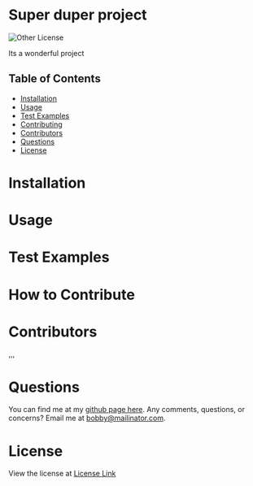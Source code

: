 # Super duper project
![Other License](https://img.shields.io/badge/License-Other-blue)

Its a wonderful project
## Table of Contents
* [Installation](#installation)
* [Usage](#usage)
* [Test Examples](#test-examples)
* [Contributing](#how-to-contribute)
* [Contributors](#contributors)
* [Questions](#questions)
* [License](#license)
# Installation

# Usage

# Test Examples

# How to Contribute

# Contributors
,,,
# Questions
You can find me at my [github page here](https://github.com/bobby25).
Any comments, questions, or concerns? Email me  at bobby@mailinator.com.

# License
View the license at [License Link](./license.txt)
